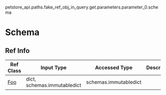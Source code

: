 petstore_api.paths.fake_ref_obj_in_query.get.parameters.parameter_0.schema
# Schema

## Ref Info
Ref Class | Input Type | Accessed Type | Description
--------- | ---------- | ------------- | ------------
[Foo](foo.md) | dict, schemas.immutabledict | schemas.immutabledict |
